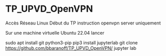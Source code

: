 # TP_UPVD_OpenVPN
Accès Réseau Linux
Début du TP instruction openvpn server uniquement

Sur une machine virtuelle Ubuntu 22.04 lancer

sudo apt install git python3-pip
pip3 install jupyterlab
git clone https://github.com/bbaranoff/TP_UPVD_OpenVPN/
jupyter lab
